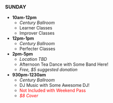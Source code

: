 ### SUNDAY

* __10am-12pm__
  * _Century Ballroom_
  * Learner Classes
  * Improver Classes
* __12pm-1pm__
  * _Century Ballroom_
  * Perfecter Classes
* __2pm-5pm__
  * _Location TBD_
  * Afternoon Tea Dance with Some Band Here!
  * _Free, $5 suggested donation_
* __930pm-1230am__
  * _Century Ballroom_
  * DJ Music with Some Awesome DJ!
  * <font color='red'>Not Included with Weekend Pass</font>
  * _<font color='red'>$8 Cover</font>_
